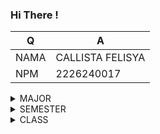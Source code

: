 ### Hi There ! 
|     Q     |      A      |
|-----------|-------------|
|    NAMA   | CALLISTA FELISYA |
|    NPM    | 2226240017       |
<details>
<summary> MAJOR </summary>
I'm majoring in information system ⚡ 
</details>
<details>
<summary> SEMESTER </summary>
I'm on the 4th semester 🌱
</details>
<details>
<summary> CLASS </summary>
SI41 ✨
</details>

<!--
**Callisyaaaaa/Callisyaaaaa** is a ✨ _special_ ✨ repository because its `README.md` (this file) appears on your GitHub profile.

Here are some ideas to get you started:

- 🔭 I’m currently working on ...
- 🌱 I’m currently learning ...
- 👯 I’m looking to collaborate on ...
- 🤔 I’m looking for help with ...
- 💬 Ask me about ...
- 📫 How to reach me: ...
- 😄 Pronouns: ...
- ⚡ Fun fact: ...
-->
